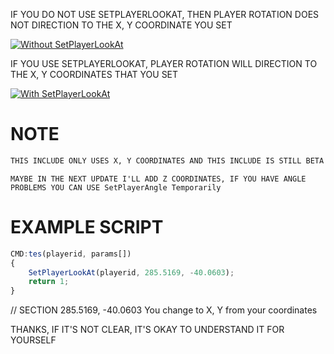 
IF YOU DO NOT USE SETPLAYERLOOKAT, THEN PLAYER ROTATION DOES NOT DIRECTION TO THE X, Y COORDINATE YOU SET
 
[![Without SetPlayerLookAt](https://media.discordapp.net/attachments/1139146928634990625/1173156415720915014/3ELR0P4.png?ex=6562ee0d&is=6550790d&hm=192d7a1195fa49fa422974999eb2060bacb89fb741158d18bdacaa2796872d4f&=&width=885&height=498)]([https://discord.gg/SCJ94u2M6v])

IF YOU USE SETPLAYERLOOKAT, PLAYER ROTATION WILL DIRECTION TO THE X, Y COORDINATES THAT YOU SET
 
[![With SetPlayerLookAt](https://media.discordapp.net/attachments/1139146928634990625/1173156765525868564/tQijUHw.png?ex=6562ee61&is=65507961&hm=b256ef9ef5926a708fcd5a1df6815e91a7786e74856528ba4703d52baf921fea&=&width=885&height=498)]([https://discord.gg/SCJ94u2M6v])

# NOTE

```bash
THIS INCLUDE ONLY USES X, Y COORDINATES AND THIS INCLUDE IS STILL BETA TEST, IF THERE ARE BUG PLEASE UNDERSTAND
```

```
MAYBE IN THE NEXT UPDATE I'LL ADD Z COORDINATES, IF YOU HAVE ANGLE PROBLEMS YOU CAN USE SetPlayerAngle Temporarily
```

# EXAMPLE SCRIPT

```js
CMD:tes(playerid, params[])
{
	SetPlayerLookAt(playerid, 285.5169, -40.0603);
	return 1;
}
```
// SECTION 285.5169, -40.0603 You change to X, Y from your coordinates

THANKS, IF IT'S NOT CLEAR, IT'S OKAY TO UNDERSTAND IT FOR YOURSELF
